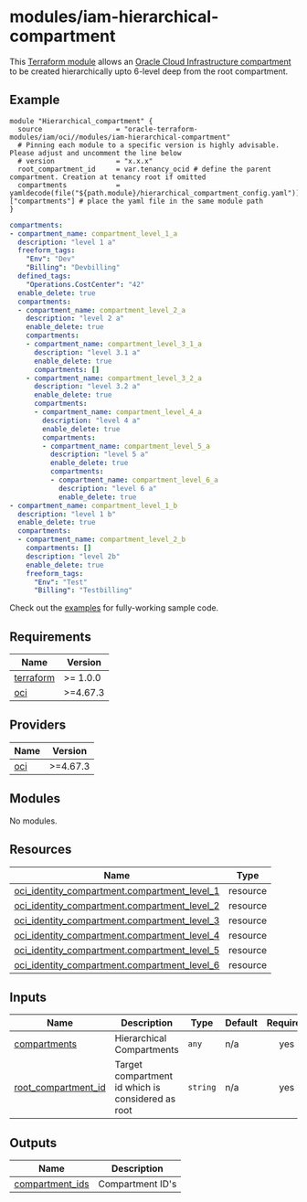 
# modules/iam-hierarchical-compartment

This [Terraform module](https://www.terraform.io/docs/modules/index.html) allows an [Oracle Cloud Infrastructure  compartment](https://docs.cloud.oracle.com/iaas/Content/Identity/Tasks/managingcompartments.htm) to be created hierarchically upto 6-level deep from the root compartment.

## Example

```hcl
module "Hierarchical_compartment" {
  source                  = "oracle-terraform-modules/iam/oci//modules/iam-hierarchical-compartment"
  # Pinning each module to a specific version is highly advisable. Please adjust and uncomment the line below
  # version               = "x.x.x"
  root_compartment_id     = var.tenancy_ocid # define the parent compartment. Creation at tenancy root if omitted
  compartments            = yamldecode(file("${path.module}/hierarchical_compartment_config.yaml"))["compartments"] # place the yaml file in the same module path
}
```

```yaml
compartments:
- compartment_name: compartment_level_1_a
  description: "level 1 a"
  freeform_tags: 
    "Env": "Dev" 
    "Billing": "Devbilling"
  defined_tags:
    "Operations.CostCenter": "42"
  enable_delete: true
  compartments:
  - compartment_name: compartment_level_2_a
    description: "level 2 a"
    enable_delete: true
    compartments:
    - compartment_name: compartment_level_3_1_a
      description: "level 3.1 a"
      enable_delete: true
      compartments: []
    - compartment_name: compartment_level_3_2_a
      description: "level 3.2 a"
      enable_delete: true
      compartments:
      - compartment_name: compartment_level_4_a
        description: "level 4 a"   
        enable_delete: true 
        compartments:
        - compartment_name: compartment_level_5_a
          description: "level 5 a"
          enable_delete: true
          compartments:
          - compartment_name: compartment_level_6_a
            description: "level 6 a"
            enable_delete: true    
- compartment_name: compartment_level_1_b
  description: "level 1 b"
  enable_delete: true
  compartments:
  - compartment_name: compartment_level_2_b
    compartments: []
    description: "level 2b"
    enable_delete: true
    freeform_tags: 
      "Env": "Test" 
      "Billing": "Testbilling"

```

Check out the [examples](https://github.com/oracle-terraform-modules/terraform-oci-iam/tree/master/examples) for fully-working sample code.

## Requirements

| Name | Version |
|------|---------|
| <a name="requirement_terraform"></a> [terraform](#requirement\_terraform) | >= 1.0.0 |
| <a name="requirement_oci"></a> [oci](#requirement\_oci) | >=4.67.3 |

## Providers

| Name | Version |
|------|---------|
| <a name="provider_oci"></a> [oci](#provider\_oci) | >=4.67.3 |

## Modules

No modules.

## Resources

| Name | Type |
|------|------|
| [oci_identity_compartment.compartment_level_1](https://registry.terraform.io/providers/oracle/oci/latest/docs/resources/identity_compartment) | resource |
| [oci_identity_compartment.compartment_level_2](https://registry.terraform.io/providers/oracle/oci/latest/docs/resources/identity_compartment) | resource |
| [oci_identity_compartment.compartment_level_3](https://registry.terraform.io/providers/oracle/oci/latest/docs/resources/identity_compartment) | resource |
| [oci_identity_compartment.compartment_level_4](https://registry.terraform.io/providers/oracle/oci/latest/docs/resources/identity_compartment) | resource |
| [oci_identity_compartment.compartment_level_5](https://registry.terraform.io/providers/oracle/oci/latest/docs/resources/identity_compartment) | resource |
| [oci_identity_compartment.compartment_level_6](https://registry.terraform.io/providers/oracle/oci/latest/docs/resources/identity_compartment) | resource |

## Inputs

| Name | Description | Type | Default | Required |
|------|-------------|------|---------|:--------:|
| <a name="input_compartments"></a> [compartments](#input\_compartments) | Hierarchical Compartments | `any` | n/a | yes |
| <a name="input_root_compartment_id"></a> [root\_compartment\_id](#input\_root\_compartment\_id) | Target compartment id which is considered as root | `string` | n/a | yes |

## Outputs

| Name | Description |
|------|-------------|
| <a name="output_compartment_ids"></a> [compartment\_ids](#output\_compartment\_ids) | Compartment ID's |
